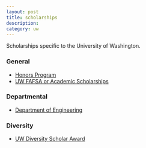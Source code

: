 ```yaml
---
layout: post
title: scholarships
description:
category: uw
---
```


Scholarships specific to the University of Washington.

### General
* [Honors Program](http://depts.washington.edu/uwhonors/scholarships/current/)
* [UW FAFSA or Academic Scholarships](https://www.washington.edu/students/osfa/ugaid/scholarship.html)

### Departmental
* [Department of Engineering](http://www.engr.washington.edu/curr_students/scholarships.html)

### Diversity
* [UW Diversity Scholar Award](http://admit.washington.edu/Paying/FrScholarships)